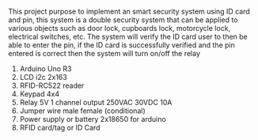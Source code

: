 This project purpose to implement an smart security system using ID card and pin, this system is a double security system that can be applied to various objects such as door lock, cupboards lock, motorcycle lock, electrical switches, etc. The system will verify the ID card user to then be able to enter the pin, if the ID card is successfully verified and the pin entered is correct then the system will turn on/off the relay


1. Arduino Uno R3
2. LCD i2c 2x163
3. RFID-RC522 reader
3. Keypad 4x4
4. Relay 5V 1 channel output 250VAC 30VDC 10A
5. Jumper wire male female (conditional)
6. Power supply or battery 2x18650 for arduino
7. RFID card/tag or ID Card
